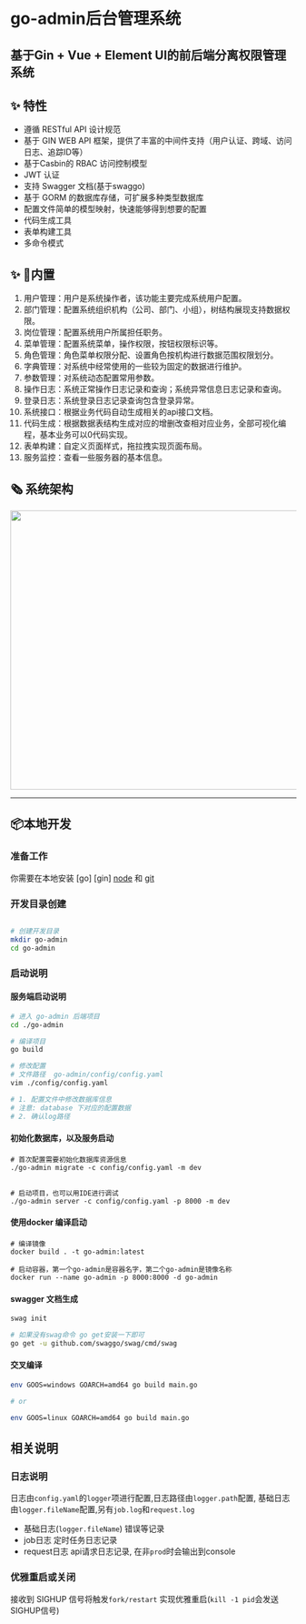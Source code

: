 # go-admin后台管理系统

## 基于Gin + Vue + Element UI的前后端分离权限管理系统 

## ✨ 特性

- 遵循 RESTful API 设计规范
- 基于 GIN WEB API 框架，提供了丰富的中间件支持（用户认证、跨域、访问日志、追踪ID等）
- 基于Casbin的 RBAC 访问控制模型
- JWT 认证
- 支持 Swagger 文档(基于swaggo)
- 基于 GORM 的数据库存储，可扩展多种类型数据库 
- 配置文件简单的模型映射，快速能够得到想要的配置
- 代码生成工具
- 表单构建工具
- 多命令模式

## ✨ 🎁内置

1.  用户管理：用户是系统操作者，该功能主要完成系统用户配置。
2.  部门管理：配置系统组织机构（公司、部门、小组），树结构展现支持数据权限。
3.  岗位管理：配置系统用户所属担任职务。
4.  菜单管理：配置系统菜单，操作权限，按钮权限标识等。
5.  角色管理：角色菜单权限分配、设置角色按机构进行数据范围权限划分。
6.  字典管理：对系统中经常使用的一些较为固定的数据进行维护。
7.  参数管理：对系统动态配置常用参数。
8.  操作日志：系统正常操作日志记录和查询；系统异常信息日志记录和查询。
9.  登录日志：系统登录日志记录查询包含登录异常。
10. 系统接口：根据业务代码自动生成相关的api接口文档。
11. 代码生成：根据数据表结构生成对应的增删改查相对应业务，全部可视化编程，基本业务可以0代码实现。
12. 表单构建：自定义页面样式，拖拉拽实现页面布局。
13. 服务监控：查看一些服务器的基本信息。

## 🗞 系统架构

<p align="center">
  <img  src="https://gitee.com/mydearzwj/image/raw/d9f59ea603e3c8a3977491a1bfa8f122e1a80824/img/go-admin-system.png" width="936px" height="491px">
</p>

---

## 📦本地开发

### 准备工作

你需要在本地安装 [go] [gin] [node](http://nodejs.org/) 和 [git](https://git-scm.com/) 

### 开发目录创建

```bash

# 创建开发目录
mkdir go-admin
cd go-admin
```

### 启动说明

#### 服务端启动说明

```bash
# 进入 go-admin 后端项目
cd ./go-admin

# 编译项目
go build

# 修改配置 
# 文件路径  go-admin/config/config.yaml 
vim ./config/config.yaml 

# 1. 配置文件中修改数据库信息 
# 注意: database 下对应的配置数据
# 2. 确认log路径
```

#### 初始化数据库，以及服务启动
```
# 首次配置需要初始化数据库资源信息
./go-admin migrate -c config/config.yaml -m dev


# 启动项目，也可以用IDE进行调试
./go-admin server -c config/config.yaml -p 8000 -m dev
```

#### 使用docker 编译启动

```shell
# 编译镜像
docker build . -t go-admin:latest

# 启动容器，第一个go-admin是容器名字，第二个go-admin是镜像名称
docker run --name go-admin -p 8000:8000 -d go-admin
```

#### swagger 文档生成

```bash
swag init  

# 如果没有swag命令 go get安装一下即可
go get -u github.com/swaggo/swag/cmd/swag
```

#### 交叉编译
```bash
env GOOS=windows GOARCH=amd64 go build main.go

# or

env GOOS=linux GOARCH=amd64 go build main.go
```

## 相关说明

### 日志说明

日志由`config.yaml`的`logger`项进行配置,日志路径由`logger.path`配置,
基础日志由`logger.fileName`配置,另有`job.log`和`request.log`
- 基础日志(`logger.fileName`) 错误等记录
- job日志 定时任务日志记录
- request日志 api请求日志记录, 在非`prod`时会输出到console

### 优雅重启或关闭

接收到 SIGHUP 信号将触发`fork/restart`
实现优雅重启(`kill -1 pid`会发送SIGHUP信号)

